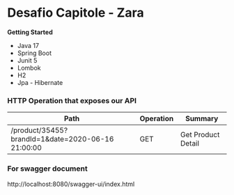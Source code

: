 # Desafio Capitole - Zara

**Getting Started**

* Java 17
* Spring Boot
* Junit 5
* Lombok
* H2
* Jpa - Hibernate

### HTTP Operation that exposes our API

| Path | Operation | Summary               |
| ------ | ------ |-----------------------|
|/product/35455?brandId=1&date=2020-06-16 21:00:00|GET| Get Product Detail |

### For swagger document
http://localhost:8080/swagger-ui/index.html